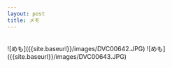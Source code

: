 ```yaml
---
layout: post
title: メモ
---
```


<br>
![めも]({{site.baseurl}}/images/DVC00642.JPG)
![めも]({{site.baseurl}}/images/DVC00643.JPG)
<br>


